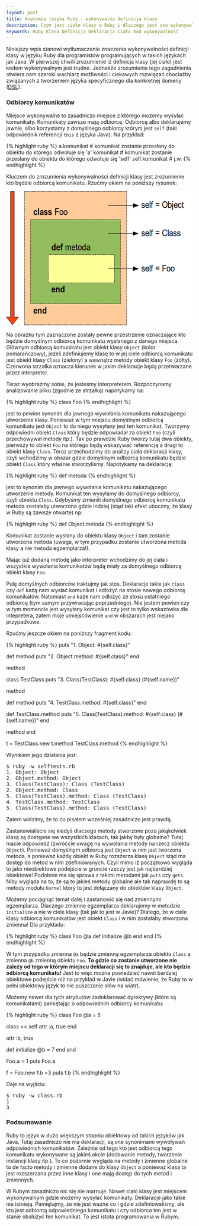 ```yaml
---
layout: post
title: Anatomia języka Ruby - wykonywalna definicja klasy
description: Czym jest ciało klasy w Ruby i dlaczego jest ono wykonywalne. Jak można wykorzystać tę cechę jezyka w praktyce.
keywords: Ruby Klasa Definicja Deklaracja Ciało Kod wykonywalność
---
```

Niniejszy wpis stanowi wytłumaczenie znaczenia wykonywalności definicji klasy w języku Ruby dla programistów programujących w takich językach jak Java. W pierwszej chwili zrozumienie iż definicja klasy (jej ciało) jest kodem wykonywalnym jest trudne. Jednakże zrozumienie tego zagadnienia otwiera nam szeroki wachlarz możliwości i ciekawych rozwiązań chociażby związanych z tworzeniem języka specyficznego dla konkretnej domeny (<a href="http://en.wikipedia.org/wiki/Domain-specific_language">DSL</a>).

### Odbiorcy komunikatów

Miejsce wykonywalne to zasadniczo miejsce z którego możemy wysyłać komunikaty. Komunikaty zawsze mają odbiorcę. Odbiorcę albo deklarujemy jawnie, albo korzystamy z domyślnego odbiorcy którym jest `self` (taki odpowiednik referencji `this` z języka Java). Na przykład:

{% highlight ruby %}
a.komunikat  # komunikat zostanie przesłany do obiektu do którego odwołuje się 'a'
komunikat  # komunikat zostanie przesłany do obiektu do którego odwołuje się 'self'
self.komunikat  # j.w.
{% endhighlight %}

Kluczem do zrozumienia wykonywalności definicji klasy jest zrozumienie kto będzie odbiorcą komunikatu. Rzućmy okiem na poniższy rysunek:

<a href="/images/wykonywalne_sekcje.png" rel="colorbox"><img src="/images/wykonywalne_sekcje.png" alt="wykonywalne_sekcje" title="wykonywalne_sekcje" width="587" height="360" class="alignnone size-full wp-image-529" /></a>

Na obrazku tym zaznaczone zostały pewne przestrzenie oznaczające kto będzie domyślnym odbiorcą komunikatu wysłanego z danego miejsca. Głównym odbiorcą komunikatu jest obiekt klasy `Object` (kolor pomarańczowy), jeżeli zdefiniujemy klasę to w jej ciele odbiorcą komunikatu jest obiekt klasy `Class` (zielony) a wewnątrz metody obiekt klasy `Foo` (żółty). Czerwona strzałka oznacza kierunek w jakim deklaracje będą przetwarzane przez interpreter.

Teraz wyobraźmy sobie, że jesteśmy interpreterem. Rozpoczynamy analizowanie pliku (zgodnie ze strzałką) napotykamy na:

{% highlight ruby %}
class Foo
{% endhighlight %}

jest to pewien synonim dla jawnego wywołania komunikatu nakazującego utworzenie klasy. Ponieważ w tym miejscu domyślnym odbiorcą komunikatu jest `Object` to do niego wysyłany jest ten komunikat. Tworzymy odpowiedni obiekt `Class` który będzie odpowiadał za obiekt `Foo` (czyli przechowywał metody itp.). Tak po prawdzie Ruby tworzy tutaj dwa obiekty, pierwszy to obiekt `Foo` na którego będą wskazywać referencję a drugi to obiekt klasy `Class`. Teraz przechodzimy do analizy ciała deklaracji klasy, czyli wchodzimy w obszar gdzie domyślnym odbiorcą komunikatu będzie obiekt `Class` który właśnie stworzyliśmy. Napotykamy na deklarację:

{% highlight ruby %}
def metoda
{% endhighlight %}

jest to synonim dla jawnego wywołania komunikatu nakazującego utworzenie metody. Komunikat ten wysyłamy do domyślnego odbiorcy, czyli obiektu `Class`. Gdybyśmy zmienili domyślnego odbiorcę komunikatu metoda zostałaby utworzona gdzie indziej (stąd taki efekt uboczny, że klasy w Ruby są zawsze otwarte) np:

{% highlight ruby %}
def Object.metoda
{% endhighlight %}

Komunikat zostanie wysłany do obiektu klasy `Object` i tam zostanie utworzona metoda (uwaga, w tym przypadku zostanie utworzona metoda klasy a nie metoda egzemplarza!).

Mając już dodaną metodę jako interpreter wchodzimy do jej ciała i wszystkie wywołania komunikatów będą miały za domyślnego odbiorcę obiekt klasy `Foo`.

Pulę domyślnych odbiorców traktujmy jak stos. Deklaracje takie jak `class` czy `def` każą nam wysłać komunikat i odłożyć na stosie nowego odbiorcę komunikatów. Natomiast `end` każe nam odłożyć ze stosu ostatniego odbiorcę (tym samym przywracając poprzedniego). Nie jestem pewien czy w tym momencie jest wysyłany komunikat czy jest to tylko wskazówka dla intepretera, zatem moje umiejscowienie `end` w obszarach jest niejako przypadkowe.

Rzućmy jeszcze okiem na poniższy fragment kodu:

{% highlight ruby %}
puts "1. Object: #{self.class}"

def method
  puts "2. Object.method: #{self.class}"
end

method

class TestClass
  puts "3. Class(TestClass): #{self.class} (#{self.name})"
  
  method

  def method
    puts "4. TestClass.method: #{self.class}"
  end

  def TestClass.method
    puts "5. Class(TestClass).method: #{self.class} (#{self.name})"
  end

  method
end

t = TestClass.new
t.method
TestClass.method
{% endhighlight %}

Wynikiem jego działania jest:

<pre>
$ ruby -w selftests.rb
1. Object: Object
2. Object.method: Object
3. Class(TestClass): Class (TestClass)
2. Object.method: Class
5. Class(TestClass).method: Class (TestClass)
4. TestClass.method: TestClass
5. Class(TestClass).method: Class (TestClass)
</pre>

Zatem widzimy, że to co pisałem wcześniej zasadniczo jest prawdą. 

Zastanawialiście się kiedyś dlaczego metody stworzone poza jakąkolwiek klasą są dostępne we wszystkich klasach, tak jakby były globalne? Tutaj macie odpowiedź (zwróćcie uwagę na wywołania metody na rzecz obiektu `Object`). Ponieważ domyślnym odbiorcą jest `Object` w nim jest tworzona metoda, a ponieważ każdy obiekt w Ruby rozszerza klasę `Object` stąd ma dostęp do metod w nim zdefiniowanych. Czyli mimo iż początkowo wygląda to jako nieobiektowe podejście w gruncie rzeczy jest jak najbardziej obiektowe! Podobnie ma się sprawa z takimi metodami jak `puts` czy `gets`. Niby wygląda na to, że są to jakieś metody globalne ale tak naprawdę to są metody modułu `Kernel` który to jest dołączany do obiektów klasy `Object`.

Możemy pociągnąć temat dalej i zastanowić się nad zmiennymi egzemplarza. Dlaczego zmienne egzemplarza deklarujemy w metodzie `initialize` a nie w ciele klasy (tak jak to jest w Javie)? Dlatego, że w ciele klasy odbiorcą komunikatów jest obiekt `Class` i w nim zostałaby stworzona zmienna! Dla przykładu:

{% highlight ruby %}
class Foo
  @a
  def initialize
    @b
  end
end
{% endhighlight %}

W tym przypadku zmienna `@a` będzie zmienną egzemplarza obiektu `Class` a zmienna `@b` zmienną obiektu `Foo`. **To gdzie co zostanie utworzone nie zależy od tego  w którym miejscu deklaracji się to znajduje, ale kto będzie odbiorcą komunikatu!** Jest to więc można powiedzieć nawet bardziej obiektowe podejście niż na przykład w Javie (widać mówienie, że Ruby to w pełni obiektowy język to nie puszczanie słów na wiatr).

Możemy nawet dla tych atrybutów zadeklarować dyrektywy (które są komunikatami) pamiętając o odpowiednim odbiorcy komunikatu:

{% highlight ruby %}
class Foo
  @a = 5

  class << self
    attr :a, true
  end

  attr :b, true

  def initialize
    @b = 7
  end
end

Foo.a = 1
puts Foo.a

f = Foo.new
f.b =3
puts f.b
{% endhighlight %}

Daje na wyjściu:

<pre>
$ ruby -w class.rb
1
3
</pre>

### Podsumowanie

Ruby to język w dużo większym stopniu obiektowy od takich języków jak Java. Tutaj zasadniczo nie ma deklaracji, są one synonimami wywoływań odpowiednich komunikatów. Zależnie od tego kto jest odbiorcą tego komunikatu wykonywane są jakieś akcie (dodawanie metody, tworzenie instancji klasy itp.). To co pozornie wygląda na metody i zmienne globalne to de facto metody i zmienne dodane do klasy `Object` a ponieważ klasa ta jest rozszerzana przez inne klasy i one mają dostęp do tych metod i zmiennych.

W Rubym zasadniczo nic się nie marnuje. Nawet ciało klasy jest miejscem wykonywalnym gdzie możemy wysyłać komunikaty. Deklaracje jako takie nie istnieją. Pamiętajmy, że nie jest ważne co i gdzie zdefiniowaliśmy, ale kto jest odbiorcą odpowiedniego komunikatu i czy odbiorca ten jest w stanie obsłużyć ten komunikat. To jest istota programowania w Rubym.
